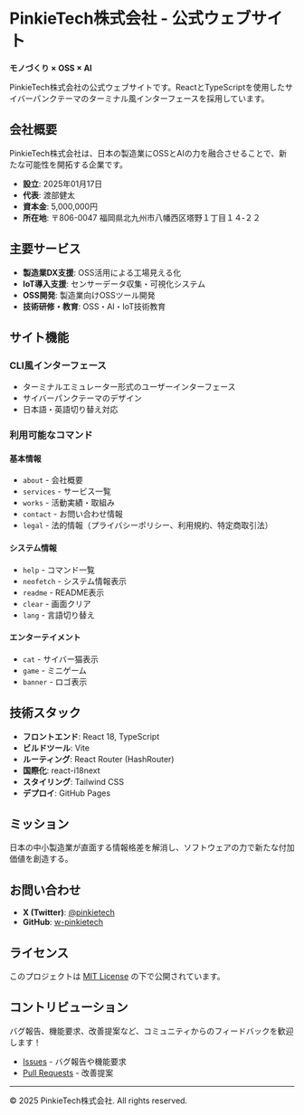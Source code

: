 # PinkieTech株式会社 - 公式ウェブサイト

**モノづくり × OSS × AI**

PinkieTech株式会社の公式ウェブサイトです。ReactとTypeScriptを使用したサイバーパンクテーマのターミナル風インターフェースを採用しています。

## 会社概要

PinkieTech株式会社は、日本の製造業にOSSとAIの力を融合させることで、新たな可能性を開拓する企業です。

- **設立**: 2025年01月17日
- **代表**: 渡部健太
- **資本金**: 5,000,000円
- **所在地**: 〒806-0047 福岡県北九州市八幡西区塔野１丁目１４‐２２

## 主要サービス

- **製造業DX支援**: OSS活用による工場見える化
- **IoT導入支援**: センサーデータ収集・可視化システム
- **OSS開発**: 製造業向けOSSツール開発
- **技術研修・教育**: OSS・AI・IoT技術教育

## サイト機能

### CLI風インターフェース
- ターミナルエミュレーター形式のユーザーインターフェース
- サイバーパンクテーマのデザイン
- 日本語・英語切り替え対応

### 利用可能なコマンド

#### 基本情報
- `about` - 会社概要
- `services` - サービス一覧
- `works` - 活動実績・取組み
- `contact` - お問い合わせ情報
- `legal` - 法的情報（プライバシーポリシー、利用規約、特定商取引法）

#### システム情報
- `help` - コマンド一覧
- `neofetch` - システム情報表示
- `readme` - README表示
- `clear` - 画面クリア
- `lang` - 言語切り替え

#### エンターテイメント
- `cat` - サイバー猫表示
- `game` - ミニゲーム
- `banner` - ロゴ表示

## 技術スタック

- **フロントエンド**: React 18, TypeScript
- **ビルドツール**: Vite
- **ルーティング**: React Router (HashRouter)
- **国際化**: react-i18next
- **スタイリング**: Tailwind CSS
- **デプロイ**: GitHub Pages

## ミッション

日本の中小製造業が直面する情報格差を解消し、ソフトウェアの力で新たな付加価値を創造する。

## お問い合わせ

- **X (Twitter)**: [@pinkietech](https://twitter.com/pinkietech)
- **GitHub**: [w-pinkietech](https://github.com/w-pinkietech)

## ライセンス

このプロジェクトは [MIT License](LICENSE) の下で公開されています。

## コントリビューション

バグ報告、機能要求、改善提案など、コミュニティからのフィードバックを歓迎します！
- [Issues](https://github.com/w-pinkietech/w-pinkietech.github.io/issues) - バグ報告や機能要求
- [Pull Requests](https://github.com/w-pinkietech/w-pinkietech.github.io/pulls) - 改善提案

---

© 2025 PinkieTech株式会社. All rights reserved.